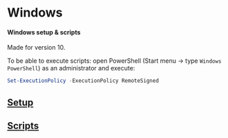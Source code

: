 # Windows

#### Windows setup & scripts

Made for version 10.

To be able to execute scripts: open PowerShell (Start menu -> type `Windows PowerShell`) as an administrator and execute:
```powershell
Set-ExecutionPolicy -ExecutionPolicy RemoteSigned
```

## [Setup](setup.md)

## [Scripts](scripts)

